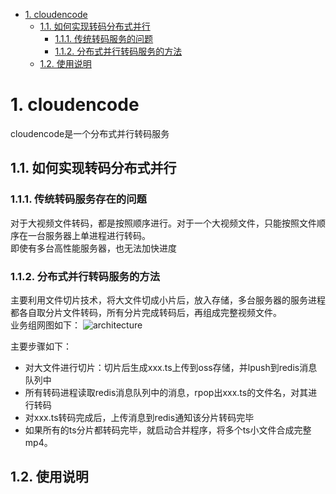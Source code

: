 <!-- TOC -->

- [1. cloudencode](#1-cloudencode)
    - [1.1. 如何实现转码分布式并行](#11-%E5%A6%82%E4%BD%95%E5%AE%9E%E7%8E%B0%E8%BD%AC%E7%A0%81%E5%88%86%E5%B8%83%E5%BC%8F%E5%B9%B6%E8%A1%8C)
        - [1.1.1. 传统转码服务的问题](#111-%E4%BC%A0%E7%BB%9F%E8%BD%AC%E7%A0%81%E6%9C%8D%E5%8A%A1%E7%9A%84%E9%97%AE%E9%A2%98)
        - [1.1.2. 分布式并行转码服务的方法](#112-%E5%88%86%E5%B8%83%E5%BC%8F%E5%B9%B6%E8%A1%8C%E8%BD%AC%E7%A0%81%E6%9C%8D%E5%8A%A1%E7%9A%84%E6%96%B9%E6%B3%95)
    - [1.2. 使用说明](#12-%E4%BD%BF%E7%94%A8%E8%AF%B4%E6%98%8E)

<!-- /TOC -->
# 1. cloudencode
cloudencode是一个分布式并行转码服务

## 1.1. 如何实现转码分布式并行

### 1.1.1. 传统转码服务存在的问题
对于大视频文件转码，都是按照顺序进行。对于一个大视频文件，只能按照文件顺序在一台服务器上单进程进行转码。<br/>
即使有多台高性能服务器，也无法加快进度

### 1.1.2. 分布式并行转码服务的方法
主要利用文件切片技术，将大文件切成小片后，放入存储，多台服务器的服务进程都各自取分片文件转码，所有分片完成转码后，再组成完整视频文件。<br/>
业务组网图如下：
![architecture](https://gitlab.com/xiaoq_bj/cloudencode/blob/master/doc/%E5%88%86%E5%B8%83%E5%BC%8F%E5%B9%B6%E8%A1%8C%E8%BD%AC%E7%A0%81.png)

主要步骤如下：
* 对大文件进行切片：切片后生成xxx.ts上传到oss存储，并lpush到redis消息队列中
* 所有转码进程读取redis消息队列中的消息，rpop出xxx.ts的文件名，对其进行转码
* 对xxx.ts转码完成后，上传消息到redis通知该分片转码完毕
* 如果所有的ts分片都转码完毕，就启动合并程序，将多个ts小文件合成完整mp4。

## 1.2. 使用说明
